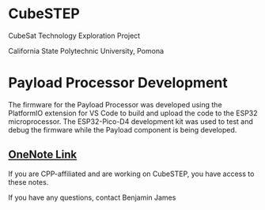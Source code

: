 # CubeSTEP 

CubeSat Technology Exploration Project

California State Polytechnic University, Pomona

# Payload Processor Development

The firmware for the Payload Processor was developed using the PlatformIO extension for VS Code to build and upload the code to the ESP32 microprocessor. The ESP32-Pico-D4 development kit was used to test and debug the firmware while the Payload component is being developed.

## [OneNote Link](https://livecsupomona-my.sharepoint.com/:o:/g/personal/bnjames_cpp_edu/Ev9EsCTfl25Cn0ulAFYuXMIBKXObV0LOeldq7t2hZRmNNg)

If you are CPP-affiliated and are working on CubeSTEP, you have access to these notes.

If you have any questions, contact Benjamin James
